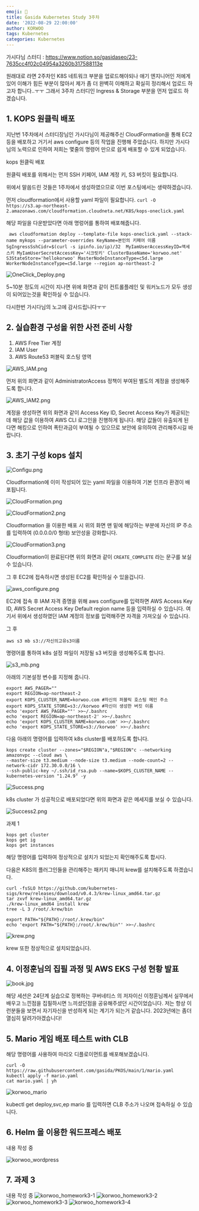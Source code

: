 ```yaml
---
emoji: 🔮
title: Gasida Kubernetes Study 3주차
date: '2022-08-29 22:00:00'
author: KORWOO
tags: Kubernetes
categories: Kubernetes
---
```



가시다님 스터디 : https://www.notion.so/gasidaseo/23-7635cc4f02c04954a3260b317588113e

원래대로 라면 2주차인 K8S 네트워크 부분을 업로드해야되나 애기 엔지니어인 저에게 있어
이해가 힘든 부분이 많아서 제가 좀 더 완벽히 이해하고 확실히 정리해서 업로드 하고자 합니다..ㅜㅜ
그래서 3주차 스터디인 Ingress & Storage 부분을 먼저 업로드 하겠습니다.


## 1. KOPS 원클릭 배포
지난번 1주차에서 스터디장님인 가시다님이 제공해주신 CloudFormation을 통해 EC2등을 배포하고
거기서 aws configure 등의 작업을 진행해 주었습니다.
하지만 가시다님의 노력으로 인하여 저희는 몇줄의 명령어 만으로 쉽게 배포할 수 있게 되었습니다.

kops 원클릭 배포

원클릭 배포를 위해서는 먼저 SSH 키페어, IAM 계정 키, S3 버킷이 필요합니다.

위에서 말씀드린 것들은 1주차에서 생성하였으므로 이번 포스팅에서는 생략하겠습니다.

먼저 cloudformation에서 사용할 yaml 파일이 필요합니다.
``` curl -O https://s3.ap-northeast-2.amazonaws.com/cloudformation.cloudneta.net/K8S/kops-oneclick.yaml ```

해당 파일을 다운받았다면 아래 명렁어를 통하여 배포해줍니다.

``` aws cloudformation deploy --template-file kops-oneclick.yaml --stack-name mykops --parameter-overrides KeyName=본인의 키페어 이름 SgIngressSshCidr=$(curl -s ipinfo.io/ip)/32  MyIamUserAccessKeyID=액세스키 MyIamUserSecretAccessKey='시크릿키' ClusterBaseName='korwoo.net' S3StateStore='hellokorwoo' MasterNodeInstanceType=c5d.large WorkerNodeInstanceType=c5d.large --region ap-northeast-2```

![OneClick_Deploy.png](OneClick_Deploy.png)

5~10분 정도의 시간이 지나면 위에 화면과 같이 컨트롤플레인 및 워커노드가 모두 생성이 되어있는것을 확인하실 수 있습니다.

다시한번 가시다님의 노고에 감사드립니다ㅜㅜ





## 2. 실습환경 구성을 위한 사전 준비 사항

1. AWS Free Tier 계정
2. IAM User
3. AWS Route53 퍼블릭 호스팅 영역

![AWS_IAM.png](AWS_IAM.png)

먼저 위의 화면과 같이 AdministratorAccess 정책이 부여된 별도의 계정을 생성해주도록 합니다.

![AWS_IAM2.png](AWS_IAM2.png)

계정을 생성하면 위의 화면과 같이 Access Key ID, Secret Access Key가 제공되는데 해당 값을 이용하여 AWS CLI 로그인을 진행하게 됩니다.
해당 값들이 유출되게 된다면 해킹으로 인하여 폭탄과금이 부여될 수 있으므로 보안에 유의하여 관리해주시길 바랍니다.

## 3. 초기 구성  kops 설치


![Configu.png](Configu.png)

Cloudformation에 이미 작성되어 있는 yaml 파일을 이용하여 기본 인프라 환경이 배포됩니다.

![CloudFormation.png](CloudFormation.png)

![CloudFormation2.png](CloudFormation2.png)

Cloudformation 을 이용한 배포 시 위의 화면 맨 밑에 해당하는 부분에 자신의 IP 주소를 입력하여 (0.0.0.0/0 형태) 보안성을 강화합니다.

![CloudFormation3.png](CloudFormation3.png)

Cloudformation이 완료된다면 위의 화면과 같이 `CREATE_COMPLETE` 라는 문구를 보실 수 있습니다.

그 후 EC2에 접속하시면 생성된 EC2를 확인하실 수 있을겁니다.

![aws_configure.png](aws_configure.png)

EC2에 접속 후  IAM 자격 증명을 위해
aws configure를 입력하면
AWS Access Key ID,
AWS Secret Access Key
Default region name
등을 입력하실 수 있습니다.
여기서 위에서 생성하였던 IAM 계정의 정보를 입력해주면 자격을 가져오실 수 있습니다.


그 후

```aws s3 mb s3://자신의고유s3이름```

명령어를 통하여 k8s 설정 파일이 저장될 s3 버킷을 생성해주도록 합니다.

![s3_mb.png](s3_mb.png)


아래의 기본설정 변수를 지정해 줍니다.
```
export AWS_PAGER=""
export REGION=ap-northeast-2
export KOPS_CLUSTER_NAME=korwoo.com #자신의 퍼블릭 호스팅 메인 주소
export KOPS_STATE_STORE=s3://korwoo #자신이 생성한 버킷 이름 
echo 'export AWS_PAGER=""' >>~/.bashrc
echo 'export REGION=ap-northeast-2' >>~/.bashrc
echo 'export KOPS_CLUSTER_NAME=korwoo.com' >>~/.bashrc
echo 'export KOPS_STATE_STORE=s3://korwoo' >>~/.bashrc
```

다음 아래의 명령어를 입력하여 k8s cluster를 배포하도록 합니다.
```
kops create cluster --zones="$REGION"a,"$REGION"c --networking amazonvpc --cloud aws \
--master-size t3.medium --node-size t3.medium --node-count=2 --network-cidr 172.30.0.0/16 \
--ssh-public-key ~/.ssh/id_rsa.pub --name=$KOPS_CLUSTER_NAME --kubernetes-version "1.24.9" -y
```

![Success.png](Success.png)

k8s cluster 가 성공적으로 배포되었다면 위의 화면과 같은 메세지를 보실 수 있습니다.

![Success2.png](Success2.png)

과제 1
```
kops get cluster
kops get ig
kops get instances
```

해당 명령어를 입력하여 정상적으로 설치가 되었는지 확인해주도록 합시다.


다음은 K8S의 플러그인들을 관리해주는 패키지 매니저 krew를 설치해주도록 하겠습니다.

```
curl -fsSLO https://github.com/kubernetes-sigs/krew/releases/download/v0.4.3/krew-linux_amd64.tar.gz
tar zxvf krew-linux_amd64.tar.gz
./krew-linux_amd64 install krew
tree -L 3 /root/.krew/bin

export PATH="${PATH}:/root/.krew/bin"
echo 'export PATH="${PATH}:/root/.krew/bin"' >>~/.bashrc

```

![krew.png](krew.png)

krew 또한 정상적으로 설치되었습니다.


## 4. 이정훈님의 집필 과정 및 AWS EKS 구성 현황 발표

![book.jpg](book.jpg)

해당 세션은 24단계 실습으로 정복하는 쿠버네티스 의 저자이신 이정훈님께서 실무에서 배우고 느낀점을 집필하시면 느끼셨던점을 공유해주셨던 시간이었습니다.
저는 항상 이런분들을 보면서 자기자신을 반성하게 되는 계기가 되는거 같습니다.
2023년에는 좀더 열심히 달려가야겠습니다!

## 5. Mario 게임 배포 테스트 with CLB

해당 명령어를 사용하여 마리오 디플로이먼트를 배포해보겠습니다.

```
curl -O https://raw.githubusercontent.com/gasida/PKOS/main/1/mario.yaml
kubectl apply -f mario.yaml
cat mario.yaml | yh
```

![korwoo_mario](korwoo_mario.png)

kubectl get deploy,svc,ep mario 를 입력하면
CLB 주소가 나오며 접속하실 수 있습니다.

## 6. Helm 을 이용한 워드프레스 배포

내용 작성 중

![korwoo_wordpress](korwoo_wordpress.png)

## 7. 과제 3

내용 작성 중
![korwoo_homework3-1](korwoo_homework3-1.png)
![korwoo_homework3-2](korwoo_homework3-2.png)
![korwoo_homework3-3](korwoo_homework3-3.png)
![korwoo_homework3-4](korwoo_homework3-4.png)


```toc

```


















```toc

```
